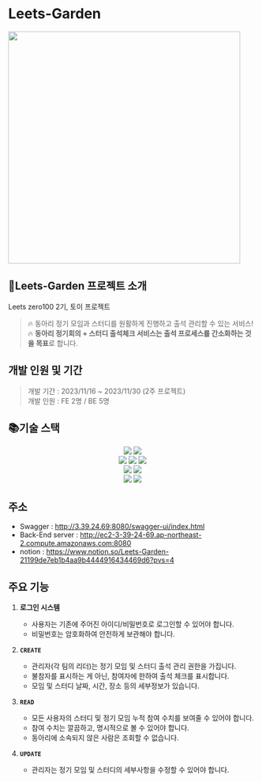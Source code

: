# Leets-Garden
<div>
<img width="470" alt="" src="">
</div>


## 📌Leets-Garden 프로젝트 소개
Leets zero100 2기, 토이 프로젝트
>🔥 동아리 정기 모임과 스터디를 원활하게 진행하고 출석 관리할 수 있는 서비스!</br>
>🔥 **동아리 정기회의 + 스터디 출석체크 서비스는 출석 프로세스를 간소화하는 것을 목표**로 합니다.

## 개발 인원 및 기간
> 개발 기간 : 2023/11/16 ~ 2023/11/30 (2주 프로젝트)</br>
> 개발 인원 : FE 2명 / BE 5명

## 📚기술 스택
<div align=center> 

<img src="https://img.shields.io/badge/springboot 3.1.5-6DB33F?style=for-the-badge&logo=springboot&logoColor=white">
<img src="https://img.shields.io/badge/mysql-4479A1?style=for-the-badge&logo=mysql&logoColor=white"> 
<br>
<img src="https://img.shields.io/badge/amazonaws-232F3E?style=for-the-badge&logo=amazonaws&logoColor=white">
<img src="https://img.shields.io/badge/Jenkins-D24939?style=for-the-badge&logo=jenkins&logoColor=white">
<img src="https://img.shields.io/badge/docker-2496ED?style=for-the-badge&logo=docker&logoColor=white">
<br>
<img src="https://img.shields.io/badge/react-61DAFB?style=for-the-badge&logo=react&logoColor=black">
<img src="https://img.shields.io/badge/styledcomponents-DB7093?style=for-the-badge&logo=styledcomponents&logoColor=white">
<br>
<img src="https://img.shields.io/badge/github-181717?style=for-the-badge&logo=github&logoColor=white">
 <img src="https://img.shields.io/badge/git-F05032?style=for-the-badge&logo=git&logoColor=white">
</div>


## 주소
- Swagger : http://3.39.24.69:8080/swagger-ui/index.html
- Back-End server : http://ec2-3-39-24-69.ap-northeast-2.compute.amazonaws.com:8080
- notion : https://www.notion.so/Leets-Garden-21199de7eb1b4aa9b4444916434469d6?pvs=4

## 주요 기능

1. **로그인 시스템**
    - 사용자는 기존에 주어진 아이디/비밀번호로 로그인할 수 있어야 합니다.
    - 비밀번호는 암호화하여 안전하게 보관해야 합니다.

2. **`CREATE`**
    - 관리자(각 팀의 리더)는 정기 모임 및 스터디 출석 관리 권한을 가집니다.
    - 불참자를 표시하는 게 아닌, 참여자에 한하여 출석 체크를 표시합니다.
    - 모임 및 스터디 날짜, 시간, 장소 등의 세부정보가 있습니다.<br>
3. **`READ`**
    - 모든 사용자의 스터디 및 정기 모임 누적 참여 수치를 보여줄 수 있어야 합니다.
    - 참여 수치는 깔끔하고, 명시적으로 볼 수 있어야 합니다.
    - 동아리에 소속되지 않은 사람은 조회할 수 없습니다.<br>
4. **`UPDATE`**
    - 관리자는 정기 모임 및 스터디의 세부사항을 수정할 수 있어야 합니다.
